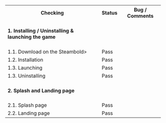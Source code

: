 <table>

<tr>
  <th>Checking</th>
  <th>Status</th>
  <th>Bug / Comments</th>
</tr>

<tr>
  <td><h4>1. Installing / Uninstalling & launching the game</h4></td>
  <td></td>
  <td></td>
</tr>
<tr>
  <td><bold>1.1. Download on the Steam</bold>bold></td>
  <td>Pass</td>
  <td></td>
</tr>
<tr>
  <td>1.2. Installation</td>
  <td>Pass</td>
  <td></td>
</tr>
<tr>
  <td>1.3. Launching</td>
  <td>Pass</td>
  <td></td>
</tr>
<tr>
  <td>1.3. Uninstalling</td>
  <td>Pass</td>
  <td></td>
</tr>
<tr>
  <td><h4>2. Splash and Landing page</h4></td>
  <td></td>
  <td></td>
</tr>
<tr>
  <td>2.1. Splash page</td>
  <td>Pass</td>
  <td></td>
</tr>
<tr>
  <td>2.2. Landing page</td>
  <td>Pass</td>
  <td></td>
</tr>

</table>
